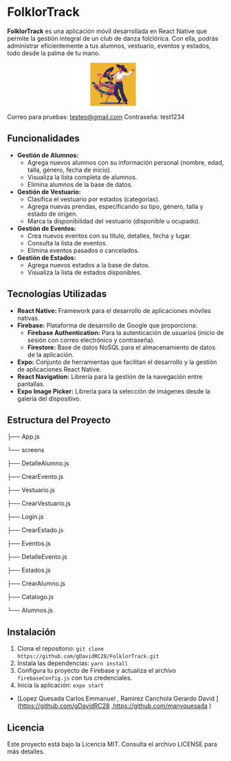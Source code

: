 # FolklorTrack

**FolklorTrack** es una aplicación móvil desarrollada en React Native que permite la gestión integral de un club de danza folclórica. Con ella, podrás administrar eficientemente a tus alumnos, vestuario, eventos y estados, todo desde la palma de tu mano.

<p align="center">
  <img src="/assets/Bailarines.jpg" alt="Logo de FolklorTrack" width="200"/>
</p>

Correo para pruebas: 
  testeo@gmail.com
Contraseña:
  test1234
  
## Funcionalidades

* **Gestión de Alumnos:**
    * Agrega nuevos alumnos con su información personal (nombre, edad, talla, género, fecha de inicio).
    * Visualiza la lista completa de alumnos.
    * Elimina alumnos de la base de datos.
* **Gestión de Vestuario:**
    * Clasifica el vestuario por estados (categorías).
    * Agrega nuevas prendas, especificando su tipo, género, talla y estado de origen.
    * Marca la disponibilidad del vestuario (disponible u ocupado).
* **Gestión de Eventos:**
    * Crea nuevos eventos con su título, detalles, fecha y lugar.
    * Consulta la lista de eventos.
    * Elimina eventos pasados o cancelados.
* **Gestión de Estados:**
    * Agrega nuevos estados a la base de datos.
    * Visualiza la lista de estados disponibles.

## Tecnologías Utilizadas

* **React Native:** Framework para el desarrollo de aplicaciones móviles nativas.
* **Firebase:** Plataforma de desarrollo de Google que proporciona:
    * **Firebase Authentication:** Para la autenticación de usuarios (inicio de sesión con correo electrónico y contraseña).
    * **Firestore:** Base de datos NoSQL para el almacenamiento de datos de la aplicación.
* **Expo:** Conjunto de herramientas que facilitan el desarrollo y la gestión de aplicaciones React Native.
* **React Navigation:** Librería para la gestión de la navegación entre pantallas.
* **Expo Image Picker:** Librería para la selección de imágenes desde la galería del dispositivo.

## Estructura del Proyecto
├── App.js

└── screens

├── DetalleAlumno.js

├── CrearEvento.js

├── Vestuario.js

├── CrearVestuario.js

├── Login.js

├── CrearEstado.js

├── Eventos.js

├── DetalleEvento.js

├── Estados.js

├── CrearAlumno.js

├── Catalogo.js

└── Alumnos.js


## Instalación

1. Clona el repositorio: `git clone https://github.com/gDavidRC28/FolklorTrack.git`
2. Instala las dependencias: `yarn install`
3. Configura tu proyecto de Firebase y actualiza el archivo `firebaseConfig.js` con tus credenciales.
4. Inicia la aplicación: `expo start`



* [Lopez Quesada Carlos Emmanuel , Ramirez Canchola  Gerardo David ](https://github.com/gDavidRC28 ,https://github.com/manyquesada )

## Licencia

Este proyecto está bajo la Licencia MIT. Consulta el archivo LICENSE para más detalles.
